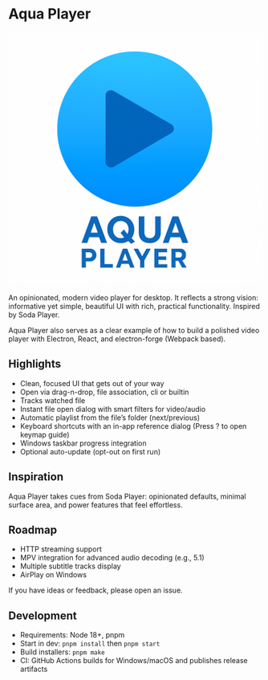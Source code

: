 # Aqua Player

<p align="center">
  <img src="./banner.png" alt="Aqua Player banner" width="600" />
</p>

An opinionated, modern video player for desktop. It reflects a strong vision: informative yet simple, beautiful UI with rich, practical functionality. Inspired by Soda Player.

Aqua Player also serves as a clear example of how to build a polished video player with Electron, React, and electron-forge (Webpack based).

## Highlights

- Clean, focused UI that gets out of your way
- Open via drag-n-drop, file association, cli or builtin
- Tracks watched file
- Instant file open dialog with smart filters for video/audio
- Automatic playlist from the file’s folder (next/previous)
- Keyboard shortcuts with an in-app reference dialog (Press ? to open keymap guide)
- Windows taskbar progress integration
- Optional auto-update (opt-out on first run)

## Inspiration

Aqua Player takes cues from Soda Player: opinionated defaults, minimal surface area, and power features that feel effortless.

## Roadmap

- HTTP streaming support
- MPV integration for advanced audio decoding (e.g., 5.1)
- Multiple subtitle tracks display
- AirPlay on Windows

If you have ideas or feedback, please open an issue.

## Development

- Requirements: Node 18+, pnpm
- Start in dev: `pnpm install` then `pnpm start`
- Build installers: `pnpm make`
- CI: GitHub Actions builds for Windows/macOS and publishes release artifacts
